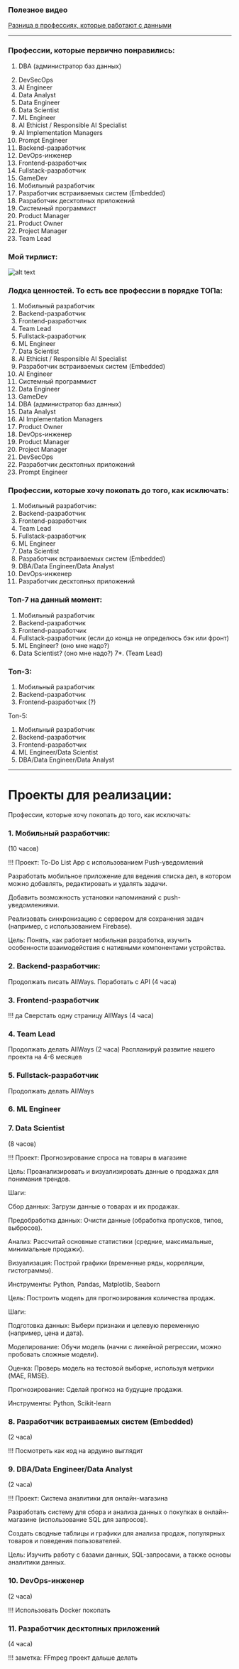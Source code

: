 
### Полезное видео

[Разница в профессиях, которые работают с данными](https://www.youtube.com/watch?v=VMdjCyhnJyA)



---

### Профессии, которые первично понравились:
1) DBA (администратор баз данных)
2. DevSecOps
3. AI Engineer
4. Data Analyst
5. Data Engineer
6. Data Scientist
7. ML Engineer
8. AI Ethicist / Responsible AI Specialist
9. AI Implementation Managers
10. Prompt Engineer
11. Backend-разработчик
12. DevOps-инженер
13. Frontend-разработчик
14. Fullstack-разработчик
15. GameDev
16. Мобильный разработчик
17. Разработчик встраиваемых систем (Embedded)
18. Разработчик десктопных приложений
19. Системный программист
20. Product Manager
21. Product Owner
22. Project Manager
23. Team Lead

### Мой тирлист:
![alt text](image-1.png)

### Лодка ценностей. То есть все профессии в порядке ТОПа:
1. Мобильный разработчик
2. Backend-разработчик
3. Frontend-разработчик
4. Team Lead
5. Fullstack-разработчик
6.  ML Engineer
7.  Data Scientist
8.  AI Ethicist / Responsible AI Specialist
9.  Разработчик встраиваемых систем (Embedded)
10. AI Engineer
11. Системный программист
12. Data Engineer
13. GameDev
14. DBA (администратор баз данных)
15. Data Analyst
16. AI Implementation Managers
17. Product Owner
18. DevOps-инженер
19. Product Manager
20. Project Manager
21. DevSecOps
22. Разработчик десктопных приложений
23. Prompt Engineer

### Профессии, которые хочу покопать до того, как исключать:
1. Мобильный разработчик:
2. Backend-разработчик
3. Frontend-разработчик
4. Team Lead
5. Fullstack-разработчик
6. ML Engineer
7. Data Scientist
8. Разработчик встраиваемых систем (Embedded)
9.  DBA/Data Engineer/Data Analyst
10.  DevOps-инженер
11.  Разработчик десктопных приложений


### Топ-7 на данный момент:
1. Мобильный разработчик
2. Backend-разработчик
3. Frontend-разработчик
4. Fullstack-разработчик (если до конца не определюсь бэк или фронт)
5.  ML Engineer? (оно мне надо?)
6.  Data Scientist? (оно мне надо?)
7*. (Team Lead)

### Топ-3:
1. Мобильный разработчик
2. Backend-разработчик
3. Frontend-разработчик (?)


Топ-5:
1. Мобильный разработчик 
2. Backend-разработчик 
3. Frontend-разработчик 
4. ML Engineer/Data Scientist 
5. DBA/Data Engineer/Data Analyst



---

# Проекты для реализации:

Профессии, которые хочу покопать до того, как исключать:
### 1. Мобильный разработчик:
(10 часов)

!!! Проект: To-Do List App с использованием Push-уведомлений

Разработать мобильное приложение для ведения списка дел, в котором можно добавлять, редактировать и удалять задачи.

Добавить возможность установки напоминаний с push-уведомлениями.

Реализовать синхронизацию с сервером для сохранения задач (например, с использованием Firebase).

Цель: Понять, как работает мобильная разработка, изучить особенности взаимодействия с нативными компонентами устройства.


### 2. Backend-разработчик:
Продолжать писать AllWays. Поработать с API
(4 часа)

### 3. Frontend-разработчик

!!! да Сверстать одну страницу AllWays
(4 часа)

### 4. Team Lead
Продолжать делать AllWays
(2 часа)
Распланируй развитие нашего проекта на 4-6 месяцев

### 5. Fullstack-разработчик
Продолжать делать AllWays

### 6. ML Engineer
### 7. Data Scientist
(8 часов)

!!! Проект: Прогнозирование спроса на товары в магазине

Цель: Проанализировать и визуализировать данные о продажах для понимания трендов.

Шаги:

Сбор данных: Загрузи данные о товарах и их продажах.

Предобработка данных: Очисти данные (обработка пропусков, типов, выбросов).

Анализ: Рассчитай основные статистики (средние, максимальные, минимальные продажи).

Визуализация: Построй графики (временные ряды, корреляции, гистограммы).

Инструменты: Python, Pandas, Matplotlib, Seaborn


Цель: Построить модель для прогнозирования количества продаж.

Шаги:

Подготовка данных: Выбери признаки и целевую переменную (например, цена и дата).

Моделирование: Обучи модель (начни с линейной регрессии, можно пробовать сложные модели).

Оценка: Проверь модель на тестовой выборке, используя метрики (MAE, RMSE).

Прогнозирование: Сделай прогноз на будущие продажи.

Инструменты: Python, Scikit-learn


### 8. Разработчик встраиваемых систем (Embedded)
(2 часа)

!!! Посмотреть как код на ардуино выглядит

### 9.  DBA/Data Engineer/Data Analyst
(2 часа)

!!! Проект: Система аналитики для онлайн-магазина

Разработать систему для сбора и анализа данных о покупках в онлайн-магазине (использование SQL для запросов).

Создать сводные таблицы и графики для анализа продаж, популярных товаров и поведения пользователей.

Цель: Изучить работу с базами данных, SQL-запросами, а также основы аналитики данных.

### 10.   DevOps-инженер
(2 часа)

!!! Использовать Docker покопать

### 11.   Разработчик десктопных приложений
(4 часа)

!!! заметка: FFmpeg проект дальше делать